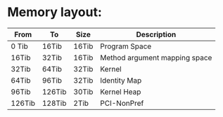 # Memory layout:
| From   | To     | Size  | Description                   |
|--------|--------|-------|-------------------------------|
| 0 Tib  | 16Tib  | 16Tib | Program Space                 |
| 16Tib  | 32Tib  | 16Tib | Method argument mapping space |
| 32Tib  | 64Tib  | 32Tib | Kernel                        |
| 64Tib  | 96Tib  | 32Tib | Identity Map                  |
| 96Tib  | 126Tib | 30Tib | Kernel Heap                   |
| 126Tib | 128Tib | 2Tib  | PCI-NonPref                   |
